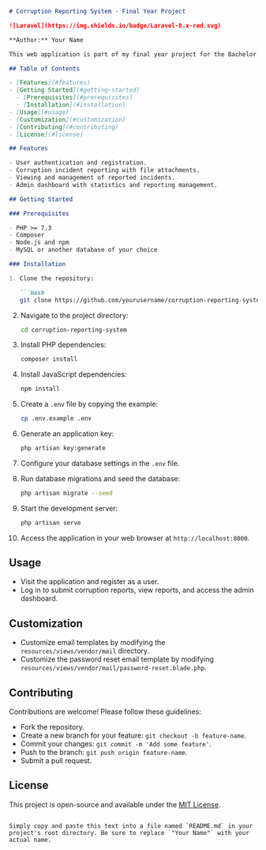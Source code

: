 

```markdown
# Corruption Reporting System - Final Year Project

![Laravel](https://img.shields.io/badge/Laravel-8.x-red.svg)

**Author:** Your Name

This web application is part of my final year project for the Bachelor of Computer Science. It is designed to facilitate the reporting and management of corruption incidents. Users can submit reports, view existing incidents, and monitor the status of reported cases.

## Table of Contents

- [Features](#features)
- [Getting Started](#getting-started)
  - [Prerequisites](#prerequisites)
  - [Installation](#installation)
- [Usage](#usage)
- [Customization](#customization)
- [Contributing](#contributing)
- [License](#license)

## Features

- User authentication and registration.
- Corruption incident reporting with file attachments.
- Viewing and management of reported incidents.
- Admin dashboard with statistics and reporting management.

## Getting Started

### Prerequisites

- PHP >= 7.3
- Composer
- Node.js and npm
- MySQL or another database of your choice

### Installation

1. Clone the repository:

   ```bash
   git clone https://github.com/yourusername/corruption-reporting-system.git
   ```

2. Navigate to the project directory:

   ```bash
   cd corruption-reporting-system
   ```

3. Install PHP dependencies:

   ```bash
   composer install
   ```

4. Install JavaScript dependencies:

   ```bash
   npm install
   ```

5. Create a `.env` file by copying the example:

   ```bash
   cp .env.example .env
   ```

6. Generate an application key:

   ```bash
   php artisan key:generate
   ```

7. Configure your database settings in the `.env` file.

8. Run database migrations and seed the database:

   ```bash
   php artisan migrate --seed
   ```

9. Start the development server:

   ```bash
   php artisan serve
   ```

10. Access the application in your web browser at `http://localhost:8000`.

## Usage

- Visit the application and register as a user.
- Log in to submit corruption reports, view reports, and access the admin dashboard.

## Customization

- Customize email templates by modifying the `resources/views/vendor/mail` directory.
- Customize the password reset email template by modifying `resources/views/vendor/mail/password-reset.blade.php`.

## Contributing

Contributions are welcome! Please follow these guidelines:

- Fork the repository.
- Create a new branch for your feature: `git checkout -b feature-name`.
- Commit your changes: `git commit -m 'Add some feature'`.
- Push to the branch: `git push origin feature-name`.
- Submit a pull request.

## License

This project is open-source and available under the [MIT License](LICENSE).
```

Simply copy and paste this text into a file named `README.md` in your project's root directory. Be sure to replace `"Your Name"` with your actual name.
